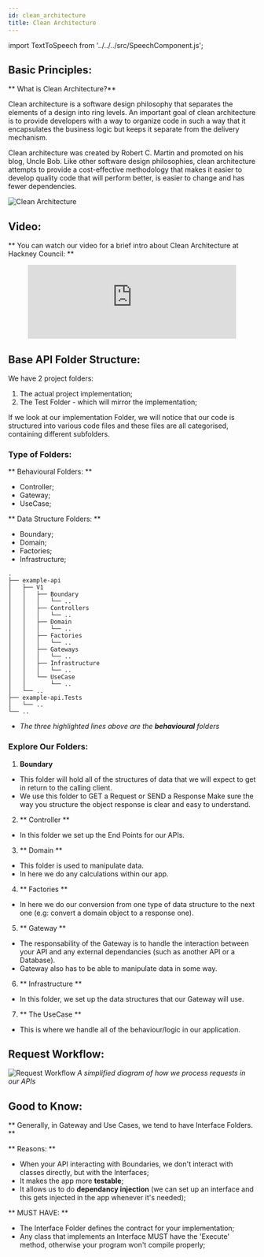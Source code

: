 ```yaml
---
id: clean_architecture
title: Clean Architecture
---
```


import TextToSpeech from '../../../src/SpeechComponent.js';

<TextToSpeech>

## Basic Principles:

** What is Clean Architecture?**

Clean architecture is a software design philosophy that separates the elements of a design into ring levels.
An important goal of clean architecture is to provide developers with a way to organize code in such a way that it encapsulates the business logic but keeps it separate from the delivery mechanism.

Clean architecture was created by Robert C. Martin and promoted on his blog, Uncle Bob.
Like other software design philosophies, clean architecture attempts to provide a cost-effective methodology that makes it easier to develop quality code that will perform better, is easier to change and has fewer dependencies.

 ![Clean Architecture](../../doc-images/clean_architecture.png)
## Video:

** You can watch our video for a brief intro about Clean Architecture at Hackney Council: **

<figure class="video-container">
  <iframe width="100%" src="https://www.youtube.com/embed/zhGG9jt4iBE" title="YouTube video player" frameborder="0" allow="accelerometer; autoplay; clipboard-write; encrypted-media; gyroscope; picture-in-picture" allowfullscreen></iframe>
</figure>

## Base API Folder Structure:

We have 2 project folders:
1. The actual project implementation;
2. The Test Folder - which will mirror the implementation;

If we look at our implementation Folder, we will notice that our code is structured into various code files and these files are all categorised, containing different subfolders.
### Type of Folders:

 ** Behavioural Folders: **        

 - Controller;
 - Gateway;
 - UseCase;

** Data Structure Folders: **
- Boundary;
- Domain;
- Factories;
- Infrastructure;

```shell title="Folder Structure" {6,12,16}
.
├── example-api
│   ├── V1
│   │   ├── Boundary
│   │   │   └── ..
│   │   ├── Controllers
│   │   │   └── ..
│   │   ├── Domain
│   │   │   └── ..
│   │   ├── Factories
│   │   │   └── ..
│   │   ├── Gateways
│   │   │   └── ..
│   │   ├── Infrastructure
│   │   │   └── ..
│   │   └── UseCase
│   │       └── ..
│   └── ..
├── example-api.Tests
│   └── ..
└── ..
```
* _The three highlighted lines above are the **behavioural** folders_

### Explore Our Folders:

1. **Boundary**
  * This folder will hold all of the structures of data that we will expect to get in return to the calling client.
  * We use this folder to GET a Request or SEND a Response Make sure the way you structure the object response is clear and easy to understand.

2. ** Controller **
  * In this folder we set up the End Points for our APIs.

3. ** Domain **
  * This folder is used to manipulate data.
  * In here we do any calculations within our app.

4. ** Factories **
  * In here we do our conversion from one type of data structure to the next one (e.g: convert a domain object to a response one).

5. ** Gateway **
  * The responsability of the Gateway is to handle the interaction between your API and any external dependancies (such as another API or a Database).
  * Gateway also has to be able to manipulate data in some way.

6. ** Infrastructure **
  * In this folder, we set up the data structures that our Gateway will use.

7. ** The UseCase **
  * This is where we handle all of the behaviour/logic in our application.
## Request Workflow:

![Request Workflow](../../doc-images/request_workflow.png)
_A simplified diagram of how we process requests in our APIs_
## Good to Know:

** Generally, in Gateway and Use Cases, we tend to have Interface Folders. **

** Reasons: **
- When your API interacting with Boundaries, we don't interact with classes directly, but with the Interfaces;
- It makes the app more **testable**;
- It allows us to do **dependancy injection** (we can set up an interface and this gets injected in the app whenever it's needed);

** MUST HAVE: **

- The Interface Folder defines the contract for your implementation;
- Any class that implements an Interface MUST have the 'Execute' method, otherwise your program won't compile properly;

</TextToSpeech>